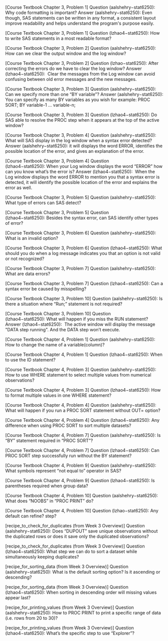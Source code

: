 [Course Textbook Chapter 3, Problem 1]
 Question (aalshehry−stat6250): Why code formatting is important?
 Answer (aalshehry−stat6250): Even though, SAS statements can be written in any format, a consistent layout improve readability and helps understand the program's purpose easily.
 
[Course Textbook Chapter 3, Problem 1]
 Question (lzhao4−stat6250): How to write SAS statements in a most readable format?

[Course Textbook Chapter 3, Problem 2]
 Question (aalshehry−stat6250): How can we clear the output window and the log window?
 
[Course Textbook Chapter 3, Problem 2]
 Question (lzhao−stat6250): After correcting the errors do we have to clear the log window?
 Answer (lzhao4−stat6250):  Clear the messages from the Log window can avoid confusing between old error messages and the new messages. 

[Course Textbook Chapter 3, Problem 3]
 Question (aalshehry−stat6250): Can we specify more than one “BY variable”?
 Answer (aalshehry−stat6250): You can specify as many BY variables as you wish for example:
PROC SORT;
      BY variable-1 ... variable-n;
     
[Course Textbook Chapter 3, Problem 3]
 Question (lzhao4−stat6250): Do SAS able to resolve the PROC step when it appears at the top of the active window?
  
[Course Textbook Chapter 3, Problem 4]
 Question (aalshehry−stat6250): What will SAS display in the log window when a syntax error detected?
 Answer (aalshehry−stat6250): it will displays the word ERROR, identifies the possible location of the error, and gives an explanation of the error.
 
[Course Textbook Chapter 3, Problem 4]
 Question (lzhao4−stat6250): When your Log window displays the word “ERROR” how can you know what’s the error is? 
 Answer (lzhao4−stat6250):  When the Log window displays the word ERROR to mention you that a syntax error is detected, it will identify the possible location of the error and explains the error as well.

[Course Textbook Chapter 3, Problem 5]
 Question (aalshehry−stat6250): What type of errors can SAS detect?
 
[Course Textbook Chapter 3, Problem 5]
 Question (lzhao4−stat6250): Besides the syntax error, can SAS identify other types of error?

[Course Textbook Chapter 3, Problem 6]
 Question (aalshehry−stat6250): What is an invalid option?
 
[Course Textbook Chapter 3, Problem 6]
 Question (lzhao4−stat6250): What should you do when a log message indicates you that an option is not valid or not recognized?

[Course Textbook Chapter 3, Problem 7]
 Question (aalshehry−stat6250): What are data errors?
 
[Course Textbook Chapter 3, Problem 7]
 Question (lzhao4−stat6250): Can a syntax error be caused by misspelling?

[Course Textbook Chapter 3, Problem 10]
 Question (aalshehry−stat6250): Is there a situation where “Run;” statement is not required?
 
[Course Textbook Chapter 3, Problem 10]
 Question (lzhao4−stat6250): What will happen if you miss the RUN statement?
 Answer (lzhao4−stat6250):  The active window will display the message "DATA step running". And the DATA step won’t execute.

[Course Textbook Chapter 4, Problem 1]
 Question (aalshehry−stat6250): How to change the name of a variable(column)?
 
[Course Textbook Chapter 4, Problem 1]
 Question (lzhao4−stat6250): When to use the ID statement?

[Course Textbook Chapter 4, Problem 3]
 Question (aalshehry−stat6250): How to use WHERE statement to select multiple values from numerical observations?

[Course Textbook Chapter 4, Problem 3]
 Question (lzhao4−stat6250): How to format multiple values in one WHERE statement?

[Course Textbook Chapter 4, Problem 4]
 Question (aalshehry−stat6250): What will happen if you run a PROC SORT statement without OUT= option?
 
[Course Textbook Chapter 4, Problem 4]
 Question (lzhao4−stat6250): Any difference when using PROC SORT to sort multiple datasets?

[Course Textbook Chapter 4, Problem 7]
 Question (aalshehry−stat6250): Is “BY” statement required in “PROC SORT”?
 
[Course Textbook Chapter 4, Problem 7]
 Question (lzhao4−stat6250): Can PROC SORT step successfully run without the BY statement?

[Course Textbook Chapter 4, Problem 9]
 Question (aalshehry−stat6250): What symbols represent “not equal to” operator in SAS?
 
[Course Textbook Chapter 4, Problem 9]
 Question (lzhao4−stat6250): Is parentheses required when group data?

[Course Textbook Chapter 4, Problem 10]
 Question (aalshehry−stat6250): What does “NOOBS” in “PROC PRINT” do?
 
[Course Textbook Chapter 4, Problem 10]
 Question (lzhao−stat6250): Any default can refine? step?

[recipe_to_check_for_duplicates (from Week 3 Overview)]
 Question (aalshehry−stat6250): Does “DUPOUT” save unique observations without the duplicated rows or does it save only the duplicated observations?
 
[recipe_to_check_for_duplicates (from Week 3 Overview)]
 Question (lzhao4−stat6250): What step we can do to sort a dataset while simultaneously keeping duplicates?

[recipe_for_sorting_data (from Week 3 Overview)]
 Question (aalshehry−stat6250): What is the default sorting option? Is it ascending or descending?
 
[recipe_for_sorting_data (from Week 3 Overview)]
 Question (lzhao4−stat6250): When sorting in descending order will missing values appear last?

[recipe_for_printing_values (from Week 3 Overview)]
 Question (aalshehry−stat6250): How to PROC PRINT to print a specific range of data (i.e. rows from 20 to 30)?

[recipe_for_printing_values (from Week 3 Overview)]
 Question (lzhao4−stat6250): What’s the specific step to use “Explorer”?

